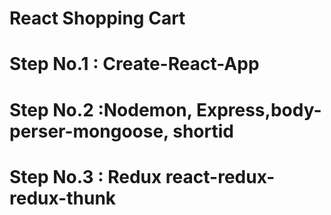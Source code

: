 # React Shopping Cart 

# Step No.1 : Create-React-App
# Step No.2 :Nodemon, Express,body-perser-mongoose, shortid
# Step No.3 : Redux react-redux- redux-thunk